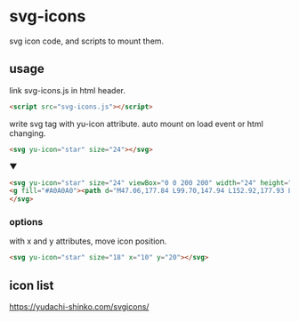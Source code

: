 # svg-icons
svg icon code, and scripts to mount them.

## usage

link svg-icons.js in html header.

```html
<script src="svg-icons.js"></script>
```

write svg tag with yu-icon attribute.
auto mount on load event or html changing.

```html
<svg yu-icon="star" size="24"></svg>
```
▼
```html
<svg yu-icon="star" size="24" viewBox="0 0 200 200" width="24" height="24" style="fill: currentcolor; width: 24px; height: 24px;">
<g fill="#A0A0A0"><path d="M47.06,177.84 L99.70,147.94 L152.92,177.93 L140.75,118.55 L185.85,77.17 L125.48,70.43 L100.05,15.23 L75.00,70.08 L13.98,77.04 L59.07,117.99 L47.06,177.84 Z"/></g>
</svg>
```

### options

with x and y attributes, move icon position.

```html
<svg yu-icon="star" size="18" x="10" y="20"></svg>
```

## icon list

https://yudachi-shinko.com/svgicons/
